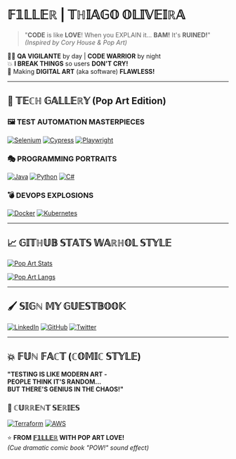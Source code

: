 # 𝔽𝟙𝕃𝕃𝔼ℝ | 𝕋ℍ𝕀𝔸𝔾𝕆 𝕆𝕃𝕀𝕍𝔼𝕀ℝ𝔸 

> "**CODE** is like **LOVE**! When you EXPLAIN it... **BAM!** It's **RUINED!**"  
> *(Inspired by Cory House & Pop Art)*

🦹‍♂️ **QA VIGILANTE** by day | **CODE WARRIOR** by night  
💥 **I BREAK THINGS** so users **DON'T CRY!**  
🎨 Making **DIGITAL ART** (aka software) **FLAWLESS!**

---

## 🎨 **𝕋𝔼ℂℍ 𝔾𝔸𝕃𝕃𝔼ℝ𝕐** (Pop Art Edition)

### **🖼️ TEST AUTOMATION MASTERPIECES**
[![Selenium](https://img.shields.io/badge/SELENIUM-%23FF0000?style=for-the-badge&logo=selenium&logoColor=white&labelColor=000000)](https://selenium.dev)
[![Cypress](https://img.shields.io/badge/CYPRESS-%2300FFFF?style=for-the-badge&logo=cypress&logoColor=black&labelColor=FFFF00)](https://cypress.io)
[![Playwright](https://img.shields.io/badge/PLAYWRIGHT-%23FF00FF?style=for-the-badge&logo=playwright&logoColor=white&labelColor=000000)](https://playwright.dev)

### **🎭 PROGRAMMING PORTRAITS**
[![Java](https://img.shields.io/badge/JAVA-%23FF4500?style=for-the-badge&logo=java&logoColor=white&labelColor=000000)](https://java.com)
[![Python](https://img.shields.io/badge/PYTHON-%2342A5F5?style=for-the-badge&logo=python&logoColor=FFD700&labelColor=000000)](https://python.org)
[![C#](https://img.shields.io/badge/C%23-%23FFFFFF?style=for-the-badge&logo=c-sharp&logoColor=800080&labelColor=000000)](https://dotnet.microsoft.com)

### **💣 DEVOPS EXPLOSIONS**
[![Docker](https://img.shields.io/badge/DOCKER-%2300BFFF?style=for-the-badge&logo=docker&logoColor=white&labelColor=000000)](https://docker.com)
[![Kubernetes](https://img.shields.io/badge/KUBERNETES-%23326CE5?style=for-the-badge&logo=kubernetes&logoColor=white&labelColor=FF0000)](https://kubernetes.io)

---

## **📈 𝔾𝕀𝕋ℍ𝕌𝔹 𝕊𝕋𝔸𝕋𝕊 𝕎𝔸ℝℍ𝕆𝕃 𝕊𝕋𝕐𝕃𝔼**

[![Pop Art Stats](https://github-readme-stats.vercel.app/api?username=F1llerbRZ&show_icons=true&theme=vision-friendly-dark&title_color=FF0000&text_color=FFFF00&icon_color=00FF00&bg_color=000000&border_color=FF00FF&hide_border=false)](https://github.com/F1llerbRZ)

[![Pop Art Langs](https://github-readme-stats.vercel.app/api/top-langs/?username=F1llerbRZ&layout=compact&theme=vision-friendly-dark&title_color=00FFFF&text_color=FFFFFF&bg_color=FF00FF&border_color=FFFF00)](https://github.com/F1llerbRZ)

---

## **🖌️ 𝕊𝕀𝔾ℕ 𝕄𝕐 𝔾𝕌𝔼𝕊𝕋𝔹𝕆𝕆𝕂**

[![LinkedIn](https://img.shields.io/badge/LINKEDIN-%23FFFFFF?style=for-the-badge&logo=linkedin&logoColor=0066CC&labelColor=000000)](https://linkedin.com)
[![GitHub](https://img.shields.io/badge/GITHUB-%23FF9900?style=for-the-badge&logo=github&logoColor=000000&labelColor=FFFFFF)](https://github.com)
[![Twitter](https://img.shields.io/badge/TWITTER-%2300FFFF?style=for-the-badge&logo=twitter&logoColor=FFFFFF&labelColor=000000)](https://twitter.com)

---

## **💥 𝔽𝕌ℕ 𝔽𝔸ℂ𝕋 (ℂ𝕆𝕄𝕀ℂ 𝕊𝕋𝕐𝕃𝔼)**
**"TESTING IS LIKE MODERN ART -**  
**PEOPLE THINK IT'S RANDOM...**  
**BUT THERE'S GENIUS IN THE CHAOS!"**  

### **🚀 ℂ𝕌ℝℝ𝔼ℕ𝕋 𝕊𝔼ℝ𝕀𝔼𝕊**
[![Terraform](https://img.shields.io/badge/TERRAFORM-%23800000?style=for-the-badge&logo=terraform&logoColor=FFFFFF&labelColor=623CE4)](https://terraform.io)
[![AWS](https://img.shields.io/badge/AWS-%23FF9900?style=for-the-badge&logo=amazon-aws&logoColor=000000&labelColor=FFFFFF)](https://aws.amazon.com)

⭐ **FROM [𝔽𝟙𝕃𝕃𝔼ℝ](https://github.com/F1llerbRZ) WITH POP ART LOVE!**  
*(Cue dramatic comic book "POW!" sound effect)*




